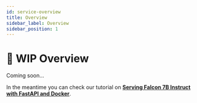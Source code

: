 ```yaml
---
id: service-overview
title: Overview
sidebar_label: Overview
sidebar_position: 1
---
```


# 🚧 WIP Overview

Coming soon...

In the meantime you can check our tutorial on [**Serving Falcon 7B Instruct with FastAPI and Docker**](/blog/serving-falcon-7b-fastapi-docker/).